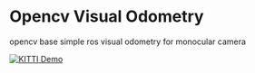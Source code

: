 # Opencv Visual Odometry
opencv base simple ros visual odometry for monocular camera

[![KITTI Demo](https://youtu.be/zcA-jLR3i3s/default.jpg)](https://youtu.be/zcA-jLR3i3s)

